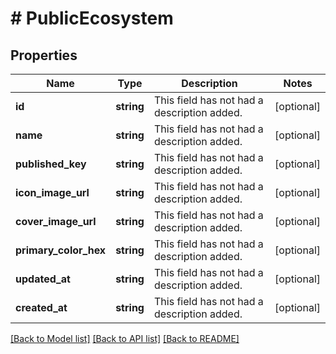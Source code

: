 # # PublicEcosystem

## Properties

Name | Type | Description | Notes
------------ | ------------- | ------------- | -------------
**id** | **string** | This field has not had a description added. | [optional]
**name** | **string** | This field has not had a description added. | [optional]
**published_key** | **string** | This field has not had a description added. | [optional]
**icon_image_url** | **string** | This field has not had a description added. | [optional]
**cover_image_url** | **string** | This field has not had a description added. | [optional]
**primary_color_hex** | **string** | This field has not had a description added. | [optional]
**updated_at** | **string** | This field has not had a description added. | [optional]
**created_at** | **string** | This field has not had a description added. | [optional]

[[Back to Model list]](../../README.md#models) [[Back to API list]](../../README.md#endpoints) [[Back to README]](../../README.md)
